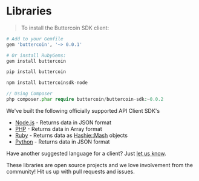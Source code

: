 # Libraries

> To install the Buttercoin SDK client:

```ruby
# Add to your Gemfile
gem 'buttercoin', '~> 0.0.1'

# Or install RubyGems:
gem install buttercoin
```

```python
pip install buttercoin
```

```javascript
npm install buttercoinsdk-node
```

```php
// Using Composer
php composer.phar require buttercoin/buttercoin-sdk:~0.0.2
```

We've built the following officially supported API Client SDK's

* [Node.js](https://github.com/buttercoin/buttercoinsdk-node) - Returns data in JSON format
* [PHP](https://github.com/buttercoin/buttercoinsdk-php) - Returns data in Array format
* [Ruby](https://github.com/buttercoin/buttercoinsdk-ruby) - Returns data as [Hashie::Mash](https://github.com/intridea/hashie) objects
* [Python](https://github.com/buttercoin/buttercoinsdk-python) - Returns data in JSON format

Have another suggested language for a client?  Just [let us know](mailto:api@buttercoin.com?subject=Add%20An%20API%20Language).

<aside class="notice">
  These libraries are open source projects and we love involvement from the community! Hit us up with pull requests and issues.
</aside>


